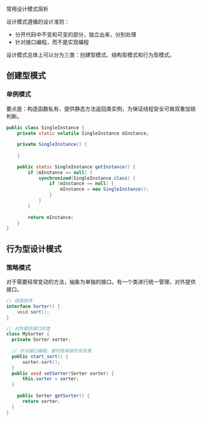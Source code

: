 常用设计模式简析

设计模式遵循的设计准则：

- 分开代码中不变和可变的部分，独立出来，分别处理
- 针对接口编程，而不是实现编程

设计模式总体上可以分为三类：创建型模式、结构型模式和行为型模式。

## 创建型模式

### 单例模式

要点是：构造函数私有、提供静态方法返回类实例，为保证线程安全可做双重加锁判断。

```java
public class SingleInstance {
    private static volatile SingleInstance mInstance;
    
    private SingleInstance() {
        
    }
    
    public static SingleInstance getInstance() {
        if (mInstance == null) {
            synchronized(SingleInstance.class) {
            	if (mInstance == null) {
                	mInstance = new SingleInstance();
            	}
        	}
        }
        
        return mInstance;
    }
}
```

## 行为型设计模式

### 策略模式

对于需要经常变动的方法，抽象为单独的接口。有一个类进行统一管理，对外提供接口。

```java
// 选择排序
interface Sorter() {
    void sort();
}

// 对外提供接口的类
class MySorter {
  private Sorter sorter;
  
  // 针对接口编程，委托给具体的实现类
  public start_sort() {
      sorter.sort();
  }
  public void setSorter(Sorter sorter) {
      this.sorter = sorter;
  }
  
    public Sorter getSorter() {
      return sorter;
  }
}
```

